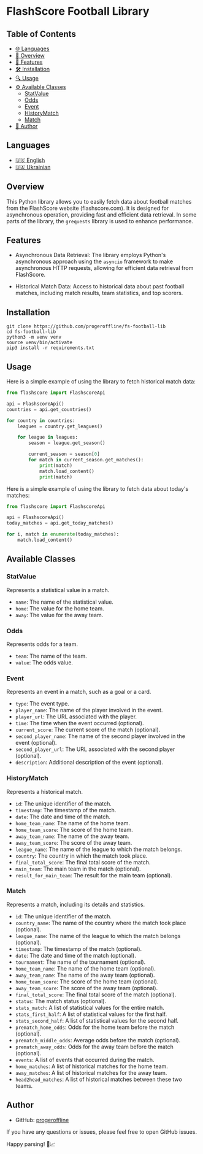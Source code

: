 # FlashScore Football Library

## Table of Contents

- [🌐 Languages](#languages)
- [📖 Overview](#overview)
- [🚀 Features](#features)
- [🛠 Installation](#installation)
- [🔍 Usage](#usage)
- [⚙️ Available Classes](#available-classes)
  - [StatValue](#statvalue)
  - [Odds](#odds)
  - [Event](#event)
  - [HistoryMatch](#historymatch)
  - [Match](#match)
- [👤 Author](#author)

## Languages

- [🇺🇸 English](README.md)
- [🇺🇦 Ukrainian](README-ua.md)

## Overview

This Python library allows you to easily fetch data about football matches from the FlashScore website (flashscore.com). It is designed for asynchronous operation, providing fast and efficient data retrieval. In some parts of the library, the `grequests` library is used to enhance performance.

## Features

- Asynchronous Data Retrieval: The library employs Python's asynchronous approach using the `asyncio` framework to make asynchronous HTTP requests, allowing for efficient data retrieval from FlashScore.

- Historical Match Data: Access to historical data about past football matches, including match results, team statistics, and top scorers.

## Installation

```shell
git clone https://github.com/progeroffline/fs-football-lib
cd fs-football-lib
python3 -m venv venv
source venv/bin/activate
pip3 install -r requirements.txt
```

## Usage

Here is a simple example of using the library to fetch historical match data:

```python
from flashscore import FlashscoreApi

api = FlashscoreApi()
countries = api.get_countries()

for country in countries:
    leagues = country.get_leagues()

    for league in leagues:
        season = league.get_season()

        current_season = season[0]
        for match in current_season.get_matches():
            print(match)
            match.load_content()
            print(match)
```

Here is a simple example of using the library to fetch data about today's matches:

```python
from flashscore import FlashscoreApi

api = FlashscoreApi()
today_matches = api.get_today_matches()

for i, match in enumerate(today_matches):
    match.load_content()
```

## Available Classes

### StatValue 
Represents a statistical value in a match.
  - `name`: The name of the statistical value.
  - `home`: The value for the home team.
  - `away`: The value for the away team.

### Odds
Represents odds for a team.
  - `team`: The name of the team.
  - `value`: The odds value.

### Event
Represents an event in a match, such as a goal or a card.
  - `type`: The event type.
  - `player_name`: The name of the player involved in the event.
  - `player_url`: The URL associated with the player.
  - `time`: The time when the event occurred (optional).
  - `current_score`: The current score of the match (optional).
  - `second_player_name`: The name of the second player involved in the event (optional).
  - `second_player_url`: The URL associated with the second player (optional).
  - `description`: Additional description of the event (optional).

### HistoryMatch
Represents a historical match.
  - `id`: The unique identifier of the match.
  - `timestamp`: The timestamp of the match.
  - `date`: The date and time of the match.
  - `home_team_name`: The name of the home team.
  - `home_team_score`: The score of the home team.
  - `away_team_name`: The name of the away team.
  - `away_team_score`: The score of the away team.
  - `league_name`: The name of the league to which the match belongs.
  - `country`: The country in which the match took place.
  - `final_total_score`: The final total score of the match.
  - `main_team`: The main team in the match (optional).
  - `result_for_main_team`: The result for the main team (optional).

### Match
Represents a match, including its details and statistics.
  - `id`: The unique identifier of the match.
  - `country_name`: The name of the country where the match took place (optional).
  - `league_name`: The name of the league to which the match belongs (optional).
  - `timestamp`: The timestamp of the match (optional).
  - `date`: The date and time of the match (optional).
  - `tournament`: The name of the tournament (optional).
  - `home_team_name`: The name of the home team (optional).
  - `away_team_name`: The name of the away team (optional).
  - `home_team_score`: The score of the home team (optional).
  - `away_team_score`: The score of the away team (optional).
  - `final_total_score`: The final total score of the match (optional).
  - `status`: The match status (optional).
  - `stats_match`: A list of statistical values for the entire match.
  - `stats_first_half`: A list of statistical values for the first half.
  - `stats_second_half`: A list of statistical values for the second half.
  - `prematch_home_odds`: Odds for the home team before the match (optional).
  - `prematch_middle_odds`: Average odds before the match (optional).
  - `prematch_away_odds`: Odds for the away team before the match (optional).
  - `events`: A list of events that occurred during the match.
  - `home_matches`: A list of historical matches for the home team.
  - `away_matches`: A list of historical matches for the away team.
  - `head2head_matches`: A list of historical matches between these two teams.

## Author

- GitHub: [progeroffline](https://github.com/progeroffline)

If you have any questions or issues, please feel free to open GitHub issues.

Happy parsing! 🚀📈
